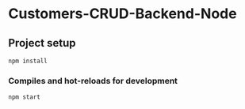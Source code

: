 # Customers-CRUD-Backend-Node

## Project setup
```
npm install
```

### Compiles and hot-reloads for development
```
npm start
```
